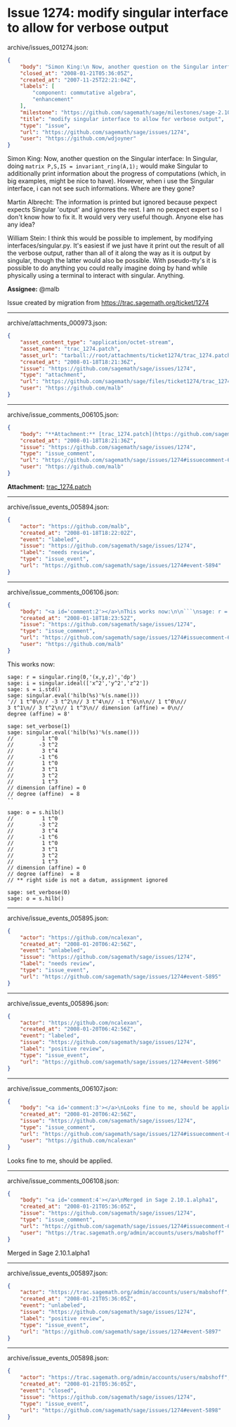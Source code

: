 # Issue 1274: modify singular interface to allow for verbose output

archive/issues_001274.json:
```json
{
    "body": "Simon King:\n Now, another question on the Singular interface:\nIn Singular, doing\n`matrix P,S,IS = invariant_ring(A,1);`\nwould make Singular to additionally print information about the\nprogress of computations (which, in big examples, might be nice to\nhave).\nHowever, when i use the Singular interface, i can not see such\ninformations. Where are they gone?\n\nMartin Albrecht:\nThe information is printed but ignored because pexpect expects\nSingular 'output' and ignores the rest. I am no pexpect expert so I don't\nknow how to fix it. It would very very useful though. Anyone else has any\nidea?\n\nWilliam Stein:\nI think this would be possible to implement, by modifying\ninterfaces/singular.py. It's easiest if we just have it print out\nthe result of all the verbose output, rather than all of it along the way as it is\noutput by singular, though the latter would also be possible.   With pseudo-tty's it is\npossible to do anything you could really imagine doing by hand while physically using\na terminal to interact with singular.  Anything.\n\n**Assignee:** @malb\n\nIssue created by migration from https://trac.sagemath.org/ticket/1274\n\n",
    "closed_at": "2008-01-21T05:36:05Z",
    "created_at": "2007-11-25T22:21:04Z",
    "labels": [
        "component: commutative algebra",
        "enhancement"
    ],
    "milestone": "https://github.com/sagemath/sage/milestones/sage-2.10.1",
    "title": "modify singular interface to allow for verbose output",
    "type": "issue",
    "url": "https://github.com/sagemath/sage/issues/1274",
    "user": "https://github.com/wdjoyner"
}
```
Simon King:
 Now, another question on the Singular interface:
In Singular, doing
`matrix P,S,IS = invariant_ring(A,1);`
would make Singular to additionally print information about the
progress of computations (which, in big examples, might be nice to
have).
However, when i use the Singular interface, i can not see such
informations. Where are they gone?

Martin Albrecht:
The information is printed but ignored because pexpect expects
Singular 'output' and ignores the rest. I am no pexpect expert so I don't
know how to fix it. It would very very useful though. Anyone else has any
idea?

William Stein:
I think this would be possible to implement, by modifying
interfaces/singular.py. It's easiest if we just have it print out
the result of all the verbose output, rather than all of it along the way as it is
output by singular, though the latter would also be possible.   With pseudo-tty's it is
possible to do anything you could really imagine doing by hand while physically using
a terminal to interact with singular.  Anything.

**Assignee:** @malb

Issue created by migration from https://trac.sagemath.org/ticket/1274





---

archive/attachments_000973.json:
```json
{
    "asset_content_type": "application/octet-stream",
    "asset_name": "trac_1274.patch",
    "asset_url": "tarball://root/attachments/ticket1274/trac_1274.patch",
    "created_at": "2008-01-18T18:21:36Z",
    "issue": "https://github.com/sagemath/sage/issues/1274",
    "type": "attachment",
    "url": "https://github.com/sagemath/sage/files/ticket1274/trac_1274.patch",
    "user": "https://github.com/malb"
}
```



---

archive/issue_comments_006105.json:
```json
{
    "body": "**Attachment:** [trac_1274.patch](https://github.com/sagemath/sage/files/ticket1274/trac_1274.patch)",
    "created_at": "2008-01-18T18:21:36Z",
    "issue": "https://github.com/sagemath/sage/issues/1274",
    "type": "issue_comment",
    "url": "https://github.com/sagemath/sage/issues/1274#issuecomment-6105",
    "user": "https://github.com/malb"
}
```

**Attachment:** [trac_1274.patch](https://github.com/sagemath/sage/files/ticket1274/trac_1274.patch)



---

archive/issue_events_005894.json:
```json
{
    "actor": "https://github.com/malb",
    "created_at": "2008-01-18T18:22:02Z",
    "event": "labeled",
    "issue": "https://github.com/sagemath/sage/issues/1274",
    "label": "needs review",
    "type": "issue_event",
    "url": "https://github.com/sagemath/sage/issues/1274#event-5894"
}
```



---

archive/issue_comments_006106.json:
```json
{
    "body": "<a id='comment:2'></a>\nThis works now:\n\n```\nsage: r = singular.ring(0,'(x,y,z)','dp')\nsage: i = singular.ideal(['x^2','y^2','z^2'])\nsage: s = i.std()\nsage: singular.eval('hilb(%s)'%(s.name()))\n'// 1 t^0\\n// -3 t^2\\n// 3 t^4\\n// -1 t^6\\n\\n// 1 t^0\\n//\n3 t^1\\n// 3 t^2\\n// 1 t^3\\n// dimension (affine) = 0\\n//\ndegree (affine) = 8'\n\nsage: set_verbose(1)\nsage: singular.eval('hilb(%s)'%(s.name()))\n//         1 t^0\n//        -3 t^2\n//         3 t^4\n//        -1 t^6\n//         1 t^0\n//         3 t^1\n//         3 t^2\n//         1 t^3\n// dimension (affine) = 0\n// degree (affine)  = 8\n''\n\nsage: o = s.hilb()\n//         1 t^0\n//        -3 t^2\n//         3 t^4\n//        -1 t^6\n//         1 t^0\n//         3 t^1\n//         3 t^2\n//         1 t^3\n// dimension (affine) = 0\n// degree (affine)  = 8\n// ** right side is not a datum, assignment ignored\n\nsage: set_verbose(0)\nsage: o = s.hilb()\n```",
    "created_at": "2008-01-18T18:23:52Z",
    "issue": "https://github.com/sagemath/sage/issues/1274",
    "type": "issue_comment",
    "url": "https://github.com/sagemath/sage/issues/1274#issuecomment-6106",
    "user": "https://github.com/malb"
}
```

<a id='comment:2'></a>
This works now:

```
sage: r = singular.ring(0,'(x,y,z)','dp')
sage: i = singular.ideal(['x^2','y^2','z^2'])
sage: s = i.std()
sage: singular.eval('hilb(%s)'%(s.name()))
'// 1 t^0\n// -3 t^2\n// 3 t^4\n// -1 t^6\n\n// 1 t^0\n//
3 t^1\n// 3 t^2\n// 1 t^3\n// dimension (affine) = 0\n//
degree (affine) = 8'

sage: set_verbose(1)
sage: singular.eval('hilb(%s)'%(s.name()))
//         1 t^0
//        -3 t^2
//         3 t^4
//        -1 t^6
//         1 t^0
//         3 t^1
//         3 t^2
//         1 t^3
// dimension (affine) = 0
// degree (affine)  = 8
''

sage: o = s.hilb()
//         1 t^0
//        -3 t^2
//         3 t^4
//        -1 t^6
//         1 t^0
//         3 t^1
//         3 t^2
//         1 t^3
// dimension (affine) = 0
// degree (affine)  = 8
// ** right side is not a datum, assignment ignored

sage: set_verbose(0)
sage: o = s.hilb()
```



---

archive/issue_events_005895.json:
```json
{
    "actor": "https://github.com/ncalexan",
    "created_at": "2008-01-20T06:42:56Z",
    "event": "unlabeled",
    "issue": "https://github.com/sagemath/sage/issues/1274",
    "label": "needs review",
    "type": "issue_event",
    "url": "https://github.com/sagemath/sage/issues/1274#event-5895"
}
```



---

archive/issue_events_005896.json:
```json
{
    "actor": "https://github.com/ncalexan",
    "created_at": "2008-01-20T06:42:56Z",
    "event": "labeled",
    "issue": "https://github.com/sagemath/sage/issues/1274",
    "label": "positive review",
    "type": "issue_event",
    "url": "https://github.com/sagemath/sage/issues/1274#event-5896"
}
```



---

archive/issue_comments_006107.json:
```json
{
    "body": "<a id='comment:3'></a>\nLooks fine to me, should be applied.",
    "created_at": "2008-01-20T06:42:56Z",
    "issue": "https://github.com/sagemath/sage/issues/1274",
    "type": "issue_comment",
    "url": "https://github.com/sagemath/sage/issues/1274#issuecomment-6107",
    "user": "https://github.com/ncalexan"
}
```

<a id='comment:3'></a>
Looks fine to me, should be applied.



---

archive/issue_comments_006108.json:
```json
{
    "body": "<a id='comment:4'></a>\nMerged in Sage 2.10.1.alpha1",
    "created_at": "2008-01-21T05:36:05Z",
    "issue": "https://github.com/sagemath/sage/issues/1274",
    "type": "issue_comment",
    "url": "https://github.com/sagemath/sage/issues/1274#issuecomment-6108",
    "user": "https://trac.sagemath.org/admin/accounts/users/mabshoff"
}
```

<a id='comment:4'></a>
Merged in Sage 2.10.1.alpha1



---

archive/issue_events_005897.json:
```json
{
    "actor": "https://trac.sagemath.org/admin/accounts/users/mabshoff",
    "created_at": "2008-01-21T05:36:05Z",
    "event": "unlabeled",
    "issue": "https://github.com/sagemath/sage/issues/1274",
    "label": "positive review",
    "type": "issue_event",
    "url": "https://github.com/sagemath/sage/issues/1274#event-5897"
}
```



---

archive/issue_events_005898.json:
```json
{
    "actor": "https://trac.sagemath.org/admin/accounts/users/mabshoff",
    "created_at": "2008-01-21T05:36:05Z",
    "event": "closed",
    "issue": "https://github.com/sagemath/sage/issues/1274",
    "type": "issue_event",
    "url": "https://github.com/sagemath/sage/issues/1274#event-5898"
}
```
